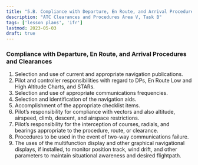 ```yaml
---
title: "5.B. Compliance with Departure, En Route, and Arrival Procedures and Clearances"
description: "ATC Clearances and Procedures Area V, Task B"
tags: ['lesson plans', 'ifr']
lastmod: 2023-05-03
draft: true
---
```

### Compliance with Departure, En Route, and Arrival Procedures and Clearances

1. Selection and use of current and appropriate navigation publications. 
2. Pilot and controller responsibilities with regard to DPs, En Route Low and High Altitude Charts, and STARs. 
3. Selection and use of appropriate communications frequencies. 
4. Selection and identification of the navigation aids. 
5. Accomplishment of the appropriate checklist items. 
6. Pilot’s responsibility for compliance with vectors and also altitude, airspeed, climb, descent, and airspace restrictions. 
7. Pilot’s responsibility for the interception of courses, radials, and bearings appropriate to the procedure, route, or clearance. 
8. Procedures to be used in the event of two-way communications failure. 
9. The uses of the multifunction display and other graphical navigational displays, if installed, to monitor position track, wind drift, and other parameters to maintain situational awareness and desired flightpath. 